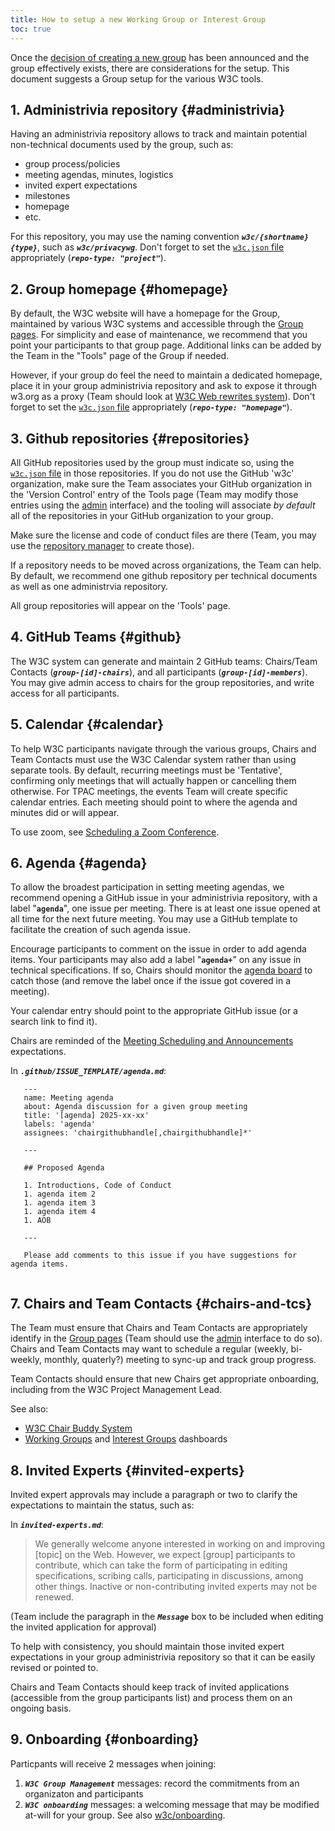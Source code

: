 ```yaml
---
title: How to setup a new Working Group or Interest Group
toc: true
---
```


Once the [decision of creating a new group](../process/charter.html#join-form) has been announced and the group effectively exists, there are considerations for the setup. This document suggests a Group setup for the various W3C tools.

## 1. Administrivia repository {#administrivia}

Having an administrivia repository allows to track and maintain potential non-technical documents used by the group, such as:

- group process/policies
- meeting agendas, minutes, logistics
- invited expert expectations
- milestones
- homepage
- etc.

For this repository, you may use the naming convention ***`w3c/{shortname}{type}`***, such as ***`w3c/privacywg`***. Don't forget to set the [`w3c.json` file](https://w3c.github.io/w3c.json.html) appropriately (***`repo-type: "project"`***).

## 2. Group homepage {#homepage}

By default, the W3C website will have a homepage for the Group, maintained by various W3C systems and accessible through the [Group pages](https://www.w3.org/groups/). For simplicity and ease of maintenance, we recommend that you point your participants to that group page. Additional links can be added by the Team in the "Tools" page of the Group if needed.

However, if your group do feel the need to maintain a dedicated
homepage, place it in your group administrivia repository and ask to
expose it through w3.org as a proxy (Team should look at [W3C Web
rewrites system](https://www.w3.org/2019/03/rewrites-doc.html)). Don't
forget to set the [`w3c.json`
file](https://w3c.github.io/w3c.json.html) appropriately (***`repo-type:
"homepage"`***).

## 3. Github repositories {#repositories}

All GitHub repositories used by the group must indicate so, using the [`w3c.json` file](https://w3c.github.io/w3c.json.html) in those repositories. If you do not use the GitHub 'w3c' organization, make sure the Team associates your GitHub organization in the 'Version Control' entry of the Tools page (Team may modify those entries using the [admin](https://w3.org/admin) interface) and the tooling will associate *by default* all of the repositories in your GitHub organization to your group.

Make sure the license and code of conduct files are there (Team, you may use the [repository manager](https://labs.w3.org/repo-manager/) to create those).

If a repository needs to be moved across organizations, the Team can help. By default, we recommend one github repository per technical documents as well as one administrvia repository.

All group repositories will appear on the 'Tools' page.

## 4. GitHub Teams {#github}

The W3C system can generate and maintain 2 GitHub teams: Chairs/Team Contacts (***`group-[id]-chairs`***), and all participants (***`group-[id]-members`***). You may give admin access to chairs for the group repositories, and write access for all participants.

## 5. Calendar {#calendar}

To help W3C participants navigate through the various groups, Chairs and Team Contacts must use the W3C Calendar system rather than using separate tools. By default, recurring meetings must be 'Tentative', confirming only meetings that will actually happen or cancelling them otherwise. For TPAC meetings, the events Team will create specific calendar entries. Each meeting should point to where the agenda and minutes did or will appear.

To use zoom, see [Scheduling a Zoom Conference](https://www.w3.org/Guide/meetings/zoom).

## 6. Agenda {#agenda}

To allow the broadest participation in setting meeting agendas, we recommend opening a GitHub issue in your administrivia repository, with a label "**`agenda`**", one issue per meeting. There is at least one issue opened at all time for the next future meeting. You may use a GitHub template to facilitate the creation of such agenda issue.

Encourage participants to comment on the issue in order to add agenda items. Your participants may also add a label "**`agenda+`**" on any issue in technical specifications. If so, Chairs should monitor the [agenda board](/PM/Groups/agendas.html) to catch those (and remove the label once if the issue got covered in a meeting).

Your calendar entry should point to the appropriate GitHub issue (or a search link to find it).

Chairs are reminded of the [Meeting Scheduling and Announcements](https://www.w3.org/policies/process/#meeting-schedules) expectations.

In ***`.github/ISSUE_TEMPLATE/agenda.md`***:

```
   ---
   name: Meeting agenda
   about: Agenda discussion for a given group meeting
   title: '[agenda] 2025-xx-xx'
   labels: 'agenda'
   assignees: 'chairgithubhandle[,chairgithubhandle]*'

   ---

   ## Proposed Agenda

   1. Introductions, Code of Conduct
   1. agenda item 2
   1. agenda item 3
   1. agenda item 4
   1. AOB

   ---

   Please add comments to this issue if you have suggestions for agenda items.
  
```

## 7. Chairs and Team Contacts {#chairs-and-tcs}

The Team must ensure that Chairs and Team Contacts are appropriately identify in the [Group pages](https://www.w3.org/groups/) (Team should use the [admin](https://w3.org/admin) interface to do so). Chairs and Team Contacts may want to schedule a regular (weekly, bi-weekly, monthly, quaterly?) meeting to sync-up and track group progress.

Team Contacts should ensure that new Chairs get appropriate onboarding, including from the W3C Project Management Lead.

See also:

- [W3C Chair Buddy System](../chair/buddy.html)
- [Working Groups](https://www.w3.org/PM/Groups/chairboards.html?gtype=working) and [Interest Groups](https://www.w3.org/PM/Groups/chairboards.html?gtype=interest) dashboards

## 8. Invited Experts {#invited-experts}

Invited expert approvals may include a paragraph or two to clarify the expectations to maintain the status, such as:

In ***`invited-experts.md`***:

  > We generally welcome anyone interested in working on and improving \[topic] on the Web. However, we expect \[group] participants to contribute, which can take the form of participating in editing specifications, scribing calls, participating in discussions, among other things. Inactive or non-contributing invited experts may not be renewed.

(Team include the paragraph in the ***`Message`*** box to be included when editing the invited application for approval)

To help with consistency, you should maintain those invited expert expectations in your group administrivia repository so that it can be easily revised or pointed to.

Chairs and Team Contacts should keep track of invited applications (accessible from the group participants list) and process them on an ongoing basis.

## 9. Onboarding {#onboarding}

Particpants will receive 2 messages when joining:

1. ***`W3C Group Management`*** messages: record the commitments from an organizaton and participants
2. ***`W3C onboarding`*** messages: a welcoming message that may be modified at-will for your group. See also [w3c/onboarding](https://github.com/w3c/onboarding).
